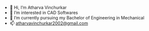 - 👋 Hi, I’m Atharva Vinchurkar
- 👀 I’m interested in CAD Softwares
- 🌱 I’m currently pursuing my Bachelor of Engineering in Mechanical 
- 📫 atharvavinchurkar2002@gmail.com

<!---
atharva26032002/atharva26032002 is a ✨ special ✨ repository because its `README.md` (this file) appears on your GitHub profile.
You can click the Preview link to take a look at your changes.
--->
